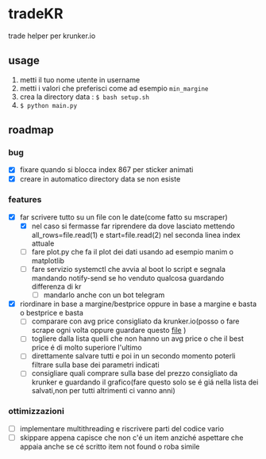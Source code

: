 # tradeKR
trade helper per krunker.io

## usage
1. metti il tuo nome utente in username
2. metti i valori che preferisci come ad esempio `min_margine`
3. crea la directory data : ```$ bash setup.sh ```
4. ```$ python main.py```

## roadmap
### bug
- [x] fixare quando si blocca index 867 per sticker animati
- [x] creare in automatico directory data se non esiste
### features 
- [x] far scrivere tutto su un file con le date(come fatto su mscraper)
  - [x] nel caso si fermasse far riprendere da dove lasciato mettendo all_rows=file.read(1) e start=file.read(2) nel seconda linea index attuale 
  - [ ] fare plot.py che fa il plot dei dati usando ad esempio manim o matplotlib
  - [ ] fare servizio systemctl che avvia al boot lo script e segnala mandando notify-send se ho venduto qualcosa guardando differenza di kr
    - [ ] mandarlo anche con un bot telegram  
- [x] riordinare in base a margine/bestprice oppure in base a margine e basta o bestprice e basta
  - [ ] comparare con avg price consigliato da krunker.io(posso o fare scrape ogni volta oppure guardare questo [file](https://api.krunker.io/webhooks/general/items/prices) )
  - [ ] togliere dalla lista quelli che non hanno un avg price o che il best price é di molto superiore l'ultimo
  - [ ] direttamente salvare tutti e poi in un secondo momento poterli filtrare sulla base dei parametri indicati
  - [ ] consigliare quali comprare sulla base del prezzo consigliato da krunker e guardando il grafico(fare questo solo se é giá nella lista dei salvati,non per tutti altrimenti ci vanno anni)
### ottimizzazioni
- [ ] implementare multithreading e riscrivere parti del codice vario
- [ ] skippare appena capisce che non c'é un item anziché aspettare che appaia anche se cé scritto item not found o roba simile
